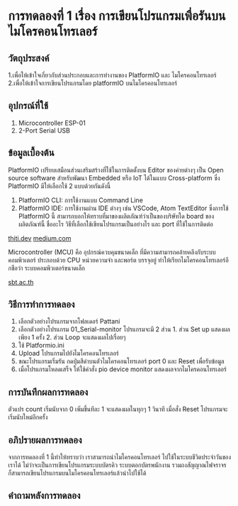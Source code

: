 # การทดลองที่ 1 เรื่อง การเขียนโปรแกรมเพื่อรันบนไมโครคอนโทรเลอร์

## วัตถุประสงค์
1.เพื่อให้เข้าใจเกี่ยวกับส่วนประกอบและการทำงานของ PlatformIO และ ไมโครคอนโทรเลอร์
2.เพื่อให้เข้าใจการเขียนโปรแกรมโดย platformIO บนไมโครคอนโทรเลอร์

## อุปกรณ์ที่ใช้
1. Microcontroller ESP-01
2. 2-Port Serial USB 


## ข้อมูลเบื้องต้น
PlatformIO เปรียบเสมือนส่วนเสริมสร้างที่ใช้ในการติดตั้งบน Editor ของค่ายต่างๆ เป็น Open source software  สำหรับพัฒนา Embedded หรือ IoT ได้ในแบบ Cross-platform
ซึ่ง PlatformIO มีให้เลือกใช้ 2 แบบด้วยกันดังนี้
1. PlatformIO CLI: การใช้งานแบบ Command Line
2. PlatformIO IDE: การใช้งานผ่าน IDE ต่างๆ เช่น VSCode, Atom TextEditor
ซึ่งการใช้ PlatformIO นี้ สามารถบอกให้ทราบที่มาของผลิตภัณฑ์ว่าเป็นของบริษัทใด board ของผลิตภัณฑ์นี้ ชื่ออะไร วิธีที่เลือกใช้เขียนโปรแกรมเป็นอย่างไร และ port ที่ใช้ในการติดต่อ

[thiti.dev](https://thiti.dev/blog/28/)
[medium.com](https://medium.com/@tossporn.chai/beginning-hardware-programming-with-platform-io-c345a4c7e2c7)

Microcontroller (MCU) คือ อุปกรณ์ควบคุมขนาดเล็ก ที่มีความสามารถคล้ายคลึงกับระบบคอมพิวเตอร์ ประกอบด้วย CPU หน่วยความจำ และพอร์ต บรรจุอยู่ ทำให้เรียกไมโครคอนโทรเลอร์อีกชือว่า ระบบคอมพิวเตอร์ขนาดเล็ก

[sbt.ac.th](http://www.sbt.ac.th/new/sites/default/files/TNP_Unit_1.pdf)

## วิธีการทำการทดลอง
1. เลือกตัวอย่างโปรแกรมจากโฟลเดอร์ Pattani
2. เลือกตัวอย่างโปรแกรม 01_Serial-monitor โปรแกรมจะมี 2 ส่วน 1. ส่วน Set up แสดงผลเพียง 1 ครั้ง 2. ส่วน Loop จะแสดงผลไปเรื่อยๆ
3. ใช้ Platformio.ini
4. Upload โปรแกรมไปยังไมโครคอนโทรเลอร์
5. ขณะโปรแกรมเริ่มรัน กดปุ่มสีดำบนตัวไมโครคอนโทรเลอร์ port 0 และ Reset เพื่อรับข้อมูล
6. เมื่อโปรแกรมโหลดเสร็จ ให้ใช้คำสั่ง pio device monitor แสดงผลจากไมโครคอนโทรเลอร์

## การบันทึกผลการทดลอง
ตัวแปร count เริ่มนับจาก 0 เพิ่มขึ้นทีละ 1 จะแสดงผลในทุกๆ 1 วินาที เมื่อสั่ง Reset โปรแกรมจะเริ่มนับใหม่อีกครั้ง

## อภิปรายผลการทดลอง
จากการทดลองที่ 1 นี้ทำให้ทราบว่า เราสามารถนำไมโครคอนโทรเลอร์ ไปใช้ในระบบชีวิตประจำวันของเราได้ ไม่ว่าจะเป็นการเขียนโปรแกรมระบบบัตรคิว ระบบตอกบัตรพนักงาน รวมถงสัญญาณไฟจราจร ก็สามารถเขียนโปรแกรมบนไมโครคอนโทรเลอร์แล้วนำไปใช้ได้


## คำถามหลังการทดลอง
